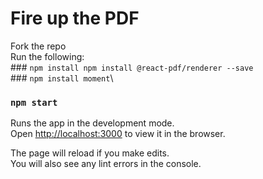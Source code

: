 # Fire up the PDF

Fork the repo\
Run the following:\
	### `npm install npm install @react-pdf/renderer --save`\
	### `npm install moment`\


### `npm start`

Runs the app in the development mode.\
Open [http://localhost:3000](http://localhost:3000) to view it in the browser.

The page will reload if you make edits.\
You will also see any lint errors in the console.


